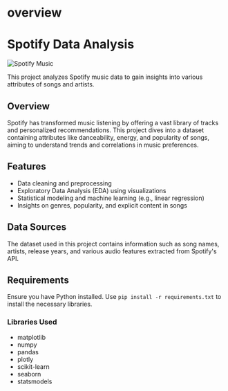 
# overview
# Spotify Data Analysis

![Spotify Music](https://c.tenor.com/iczjaEFdW20AAAAC/spotify-music.gif)

This project analyzes Spotify music data to gain insights into various attributes of songs and artists.

## Overview

Spotify has transformed music listening by offering a vast library of tracks and personalized recommendations. This project dives into a dataset containing attributes like danceability, energy, and popularity of songs, aiming to understand trends and correlations in music preferences.

## Features

- Data cleaning and preprocessing
- Exploratory Data Analysis (EDA) using visualizations
- Statistical modeling and machine learning (e.g., linear regression)
- Insights on genres, popularity, and explicit content in songs

## Data Sources

The dataset used in this project contains information such as song names, artists, release years, and various audio features extracted from Spotify's API.

## Requirements

Ensure you have Python installed. Use `pip install -r requirements.txt` to install the necessary libraries.

### Libraries Used

- matplotlib
- numpy
- pandas
- plotly
- scikit-learn
- seaborn
- statsmodels


